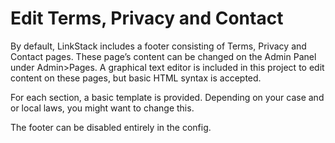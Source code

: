 # Edit Terms, Privacy and Contact

By default, LinkStack includes a footer consisting of Terms, Privacy and Contact pages. These page’s content can be changed on the Admin Panel under Admin>Pages. A graphical text editor is included in this project to edit content on these pages, but basic HTML syntax is accepted.

For each section, a basic template is provided. Depending on your case and or local laws, you might want to change this.

The footer can be disabled entirely in the config.
